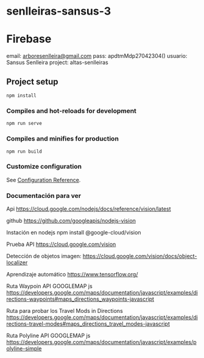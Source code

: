 # senlleiras-sansus-3
# Firebase
email: arboresenlleira@gmail.com
pass: apdtmMdp27042304()
usuario: Sansus Senlleira
project: altas-senlleiras

## Project setup
```
npm install
```

### Compiles and hot-reloads for development
```
npm run serve
```

### Compiles and minifies for production
```
npm run build
```

### Customize configuration
See [Configuration Reference](https://cli.vuejs.org/config/).

### Documentación para ver
Api
https://cloud.google.com/nodejs/docs/reference/vision/latest

github
https://github.com/googleapis/nodejs-vision



Instación en nodejs
npm install @google-cloud/vision


Prueba API
https://cloud.google.com/vision


Detección de objetos imagen:
https://cloud.google.com/vision/docs/object-localizer


Aprendizaje automático
https://www.tensorflow.org/


Ruta Waypoin API GOOGLEMAP js
https://developers.google.com/maps/documentation/javascript/examples/directions-waypoints#maps_directions_waypoints-javascript


Ruta para probar los Travel Mods in Directions
https://developers.google.com/maps/documentation/javascript/examples/directions-travel-modes#maps_directions_travel_modes-javascript


Ruta Polyline API GOOGLEMAP js
https://developers.google.com/maps/documentation/javascript/examples/polyline-simple
